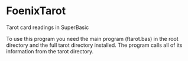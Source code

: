# FoenixTarot
Tarot card readings in SuperBasic

To use this program you need the main program (ftarot.bas) in the root directory and the full tarot directory installed. The program calls all of its information from the tarot directory. 
